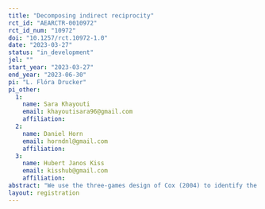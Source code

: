 ```yaml
---
title: "Decomposing indirect reciprocity"
rct_id: "AEARCTR-0010972"
rct_id_num: "10972"
doi: "10.1257/rct.10972-1.0"
date: "2023-03-27"
status: "in_development"
jel: ""
start_year: "2023-03-27"
end_year: "2023-06-30"
pi: "L. Flóra Drucker"
pi_other:
  1:
    name: Sara Khayouti
    email: khayoutisara96@gmail.com
    affiliation: 
  2:
    name: Daniel Horn
    email: horndnl@gmail.com
    affiliation: 
  3:
    name: Hubert Janos Kiss
    email: kisshub@gmail.com
    affiliation: 
abstract: "We use the three-games design of Cox (2004) to identify the mechanisms behind first- and second-mover behavior in indirect reciprocity. We first look at upstream reciprocity, where Player X helps Player Y, and therefore Player Y helps Player Z. We aim to disentangle pure other-regarding preferences from strategic considerations in Player X's behavior, and other-regarding preferences from wanting to reciprocate a kind action in Player Y's behavior. "
layout: registration
---
```


